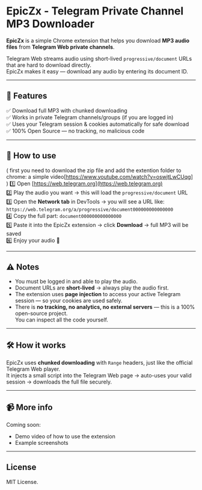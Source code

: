 # EpicZx - Telegram Private Channel MP3 Downloader

**EpicZx** is a simple Chrome extension that helps you download **MP3 audio files** from **Telegram Web private channels**.

Telegram Web streams audio using short-lived `progressive/document` URLs that are hard to download directly.  
EpicZx makes it easy — download any audio by entering its document ID.

---

## 🚀 Features

✅ Download full MP3 with chunked downloading  
✅ Works in private Telegram channels/groups (if you are logged in)  
✅ Uses your Telegram session & cookies automatically for safe download  
✅ 100% Open Source — no tracking, no malicious code

---

## 📝 How to use
( first you need to download the zip file and add the extention folder to chrome: a simple video[https://www.youtube.com/watch?v=oswjtLwCUqg] )
1️⃣ Open [https://web.telegram.org](https://web.telegram.org)  
2️⃣ Play the audio you want → this will load the `progressive/document` URL  
3️⃣ Open the **Network tab** in DevTools → you will see a URL like:  
   `https://web.telegram.org/a/progressive/document000000000000000`  
4️⃣ Copy the full part: `document000000000000000`  
5️⃣ Paste it into the EpicZx extension → click **Download** → full MP3 will be saved  
6️⃣ Enjoy your audio 🎵  

---

## ⚠️ Notes

- You must be logged in and able to play the audio.
- Document URLs are **short-lived** → always play the audio first.
- The extension uses **page injection** to access your active Telegram session — so your cookies are used safely.
- There is **no tracking, no analytics, no external servers** — this is a 100% open-source project.  
  You can inspect all the code yourself.

---

## 🛠️ How it works

EpicZx uses **chunked downloading** with `Range` headers, just like the official Telegram Web player.  
It injects a small script into the Telegram Web page → auto-uses your valid session → downloads the full file securely.

---

## 📹 More info

Coming soon:  
- Demo video of how to use the extension  
- Example screenshots  

---

## License

MIT License.
